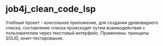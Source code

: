 # job4j_clean_code_lsp
Учебный проект - консольное приложение, для создания древовидного списка,
составление списка происходит путем взаимодействия с пользователем через
текстовый интерфейс. Применены: принципы SOLID, юнит-тестирование.